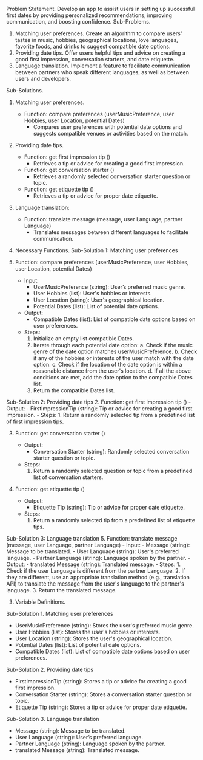 Problem Statement. Develop an app to assist users in setting up successful first dates by providing personalized recommendations, improving communication, and boosting confidence.
Sub-Problems.
1. Matching user preferences. Create an algorithm to compare users' tastes in music, hobbies, geographical locations, love languages, favorite foods, and drinks to suggest compatible date options.
2. Providing date tips. Offer users helpful tips and advice on creating a good first impression, conversation starters, and date etiquette.
3. Language translation. Implement a feature to facilitate communication between partners who speak different languages, as well as between users and developers.

Sub-Solutions.
1. Matching user preferences.
   - Function: compare preferences (userMusicPreference, user Hobbies, user Location, potential Dates)
     - Compares user preferences with potential date options and suggests compatible venues or activities based on the match.

2. Providing date tips.
   - Function: get first impression tip ()
     - Retrieves a tip or advice for creating a good first impression.
   - Function: get conversation starter ()
     - Retrieves a randomly selected conversation starter question or topic.
   - Function: get etiquette tip ()
     - Retrieves a tip or advice for proper date etiquette.

3. Language translation:
   - Function: translate message (message, user Language, partner Language)
     - Translates messages between different languages to facilitate communication.


2. Necessary Functions.
Sub-Solution 1: Matching user preferences
1. Function: compare preferences (userMusicPreference, user Hobbies, user Location, potential Dates)
    - Input: 
        - UserMusicPreference (string): User’s preferred music genre.
        - User Hobbies (list): User's hobbies or interests.
        - User Location (string): User's geographical location.
        - Potential Dates (list): List of potential date options.
    - Output: 
        - Compatible Dates (list): List of compatible date options based on user preferences.
    - Steps:
        1. Initialize an empty list compatible Dates.
        2. Iterate through each potential date option:
            a. Check if the music genre of the date option matches userMusicPreference.
            b. Check if any of the hobbies or interests of the user match with the date option.
            c. Check if the location of the date option is within a reasonable distance from the user's location.
            d. If all the above conditions are met, add the date option to the compatible Dates list.
        3. Return the compatible Dates list.

Sub-Solution 2: Providing date tips
2. Function: get first impression tip ()
    - Output:
        - FirstImpressionTip (string): Tip or advice for creating a good first impression.
    - Steps:
        1. Return a randomly selected tip from a predefined list of first impression tips.

3. Function: get conversation starter ()
    - Output:
        - Conversation Starter (string): Randomly selected conversation starter question or topic.
    - Steps:
        1. Return a randomly selected question or topic from a predefined list of conversation starters.

4. Function: get etiquette tip ()
    - Output:
        - Etiquette Tip (string): Tip or advice for proper date etiquette.
    - Steps:
        1. Return a randomly selected tip from a predefined list of etiquette tips.

Sub-Solution 3: Language translation
5. Function: translate message (message, user Language, partner Language)
    - Input:
        - Message (string): Message to be translated.
        - User Language (string): User's preferred language.
        - Partner Language (string): Language spoken by the partner.
    - Output:
        - translated Message (string): Translated message.
    - Steps:
        1. Check if the user Language is different from the partner Language.
        2. If they are different, use an appropriate translation method (e.g., translation API) to translate the message from the user's language to the partner's language.
        3. Return the translated message.

3. Variable Definitions.

Sub-Solution 1.
Matching user preferences
- UserMusicPreference (string): Stores the user's preferred music genre.
- User Hobbies (list): Stores the user's hobbies or interests.
- User Location (string): Stores the user's geographical location.
- Potential Dates (list): List of potential date options.
- Compatible Dates (list): List of compatible date options based on user preferences.

Sub-Solution 2.
 Providing date tips
- FirstImpressionTip (string): Stores a tip or advice for creating a good first impression.
- Conversation Starter (string): Stores a conversation starter question or topic.
- Etiquette Tip (string): Stores a tip or advice for proper date etiquette.

Sub-Solution 3.
 Language translation
- Message (string): Message to be translated.
- User Language (string): User’s preferred language.
- Partner Language (string): Language spoken by the partner.
- translated Message (string): Translated message.

